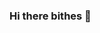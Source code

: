 ### Hi there bithes 🦄

<!--
**prncflorizel/prncflorizel** is a ✨ _special_ ✨ repository because its `README.md` (this file) appears on your GitHub profile.

Here are some ideas to get you started:

- Hi there bicthes
- 🔭 В настоящее время я работаю над развитием своего бренда.
-->
